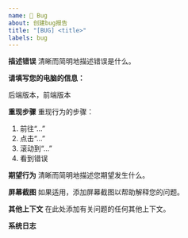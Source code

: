 ```yaml
---
name: 🐞 Bug
about: 创建bug报告
title: "[BUG] <title>"
labels: bug
---
```


**描述错误**
清晰而简明地描述错误是什么。

**请填写您的电脑的信息：**

后端版本，前端版本

**重现步骤**
重现行为的步骤：

1. 前往“...”
2. 点击“...”
3. 滚动到“...”
4. 看到错误

**期望行为**
清晰而简明地描述您期望发生什么。

**屏幕截图**
如果适用，添加屏幕截图以帮助解释您的问题。

**其他上下文**
在此处添加有关问题的任何其他上下文。

**系统日志**
